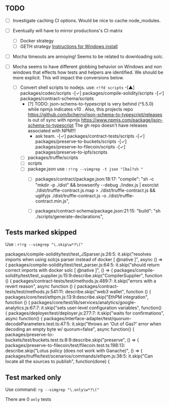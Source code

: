 
## TODO
  - [ ] Investigate caching CI options. Would be nice to cache node_modules.
  - [ ] Eventually will have to mirror productions's CI matrix
    - [ ] Docker strategy
    - [ ] GETH strategy [Instructions for Windows install](https://geth.ethereum.org/docs/install-and-build/installing-geth#install-on-windows)
  - [ ] Mocha timeouts are annoying! Seems to be related to downloading solc.
  - [ ] Mocha seems to have different globbing behavior on Windows and non
        windows that effects how tests and helpers are identified. We should be
        more explicit. This will impact the conversions below.

    - [ ] Convert shell scripts to nodejs. use: `r!fd scripts`
      -[▲] packages/codec/scripts
      -[✓] packages/compile-solidity/scripts
      -[✓] packages/contract-schema/scripts
        - [?] TODO: json-schems-to-typescript is very behind (^5.5.0) 
	      while npmjs indicates v10 . Also, this projects repo
	      https://github.com/bcherny/json-schema-to-typescript/releases
	      is out of sync with npmjs
	      https://www.npmjs.com/package/json-schema-to-typescript
	      The gh repo doesn't have releases associated with NPM!!!
	      - ask team.
      -[✓] packages/contract-tests/scripts
      -[✓] packages/preserve-to-buckets/scripts
      -[✓] packages/preserve-to-filecoin/scripts
      -[✓] packages/preserve-to-ipfs/scripts
      -[ ] packages/truffle/scripts
      -[ ] scripts
      -[ ] package.json  use : `r!rg --vimgrep -t json "[ba]?sh "`
        -[ ] packages/contract/package.json:18:17:    "compile": "sh -c \"mkdir
             -p ./dist\" && browserify --debug ./index.js | exorcist
             ./dist/truffle-contract.js.map > ./dist/truffle-contract.js && uglifyjs
             ./dist/truffle-contract.js -o ./dist/truffle-contract.min.js",

        -[ ] packages/contract-schema/package.json:21:15:    "build": "sh ./scripts/generate-declarations",

## Tests marked skipped

Use : `r!rg --vimgrep "\.skip\w*?\("`

packages/compile-solidity/test/test_JSparser.js:26:5:  it.skip("resolves imports when using solcjs parser instead of docker [ @native ]", async () => {
packages/compile-solidity/test/test_parser.js:64:5:  it.skip("should return correct imports with docker solc [ @native ]", () => {
packages/compile-solidity/test/test_supplier.js:15:9:describe.skip("CompilerSupplier", function () {
packages/contract-tests/test/methods.js:489:7:    it.skip("errors with a revert reason", async function () {
packages/contract-tests/test/methods.js:541:11:  describe.skip("web3 wallet", function () {
packages/core/test/ethpm.js:13:9:describe.skip("EthPM integration", function () {
packages/core/test/lib/services/analytics/google-analytics.js:67:7:    it.skip("sets user-level configuration variables", function() {
packages/deployer/test/deployer.js:277:7:    it.skip("waits for confirmations", async function() {
packages/interface-adapter/test/quorum-decodeParameters.test.ts:47:5:  it.skip("throws an 'Out of Gas?' error when decoding an empty byte w/ quorum=false", async function() {
packages/preserve-to-buckets/test/buckets.test.ts:8:9:describe.skip("preserve", () => {
packages/preserve-to-filecoin/test/filecoin.test.ts:198:13:    describe.skip("Lotus policy (does not work with Ganache)", () => {
packages/truffle/test/scenarios/commands/ethpm.js:38:5:  it.skip("Can locate all the sources to publish", function(done) {

## Test marked only
Use command: `rg --vimgrep "\.only\w*?\("`

There are 0 `only` tests

